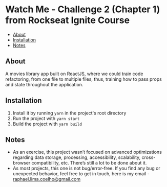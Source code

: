 # Watch Me - Challenge 2 (Chapter 1) from Rockseat Ignite Course

* [About](#about)
* [Installation](#installation)
* [Notes](#notes)

## About

A movies library app built on ReactJS, where we could train code refactoring, from one file to multiple files, thus, training how to pass props and state throughout the application.

## Installation
1. Install it by running `yarn` in the project's root directory
2. Run the project with `yarn start`
3. Build the project with `yarn build`

## Notes
* As an exercise, this project wasn’t focused on advanced optimizations regarding data storage, processing, accessibility, scalability, cross-browser compatibility, etc. There’s still a lot to be done about it.
* As most projects, this one is not bug/error-free. If you find any bug or unexpected behavior, feel free to get in touch, here is my email - raphael.lima.coelho@gmail.com
